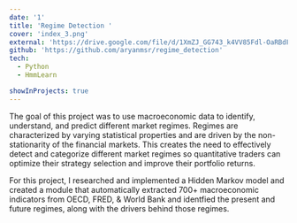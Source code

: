 ```yaml
---
date: '1'
title: 'Regime Detection '
cover: 'index_3.png'
external: 'https://drive.google.com/file/d/1XmZJ_GG743_k4VV85Fdl-OaRBdFn5EWn/view?usp=sharing'
github: 'https://github.com/aryanmsr/regime_detection'
tech:
  - Python
  - HmmLearn

showInProjects: true
---
```


The goal of this project was to use macroeconomic data to identify, understand, and predict different market regimes. Regimes are characterized by varying statistical properties and are driven by the non-stationarity of the financial markets. This creates the need to effectively detect and categorize different market regimes so quantitative traders can optimize their strategy selection and improve their portfolio returns.

For this project, I researched and implemented a Hidden Markov model and created a module that automatically extracted 700+ macroeconomic indicators from OECD, FRED, & World Bank and identfied the present and future regimes, along with the drivers behind those regimes. 
